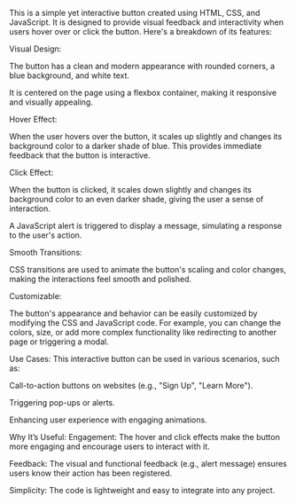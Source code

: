 This is a simple yet interactive button created using HTML, CSS, and JavaScript. It is designed to provide visual feedback and interactivity when users hover over or click the button. Here's a breakdown of its features:

Visual Design:

The button has a clean and modern appearance with rounded corners, a blue background, and white text.

It is centered on the page using a flexbox container, making it responsive and visually appealing.

Hover Effect:

When the user hovers over the button, it scales up slightly and changes its background color to a darker shade of blue. This provides immediate feedback that the button is interactive.

Click Effect:

When the button is clicked, it scales down slightly and changes its background color to an even darker shade, giving the user a sense of interaction.

A JavaScript alert is triggered to display a message, simulating a response to the user's action.

Smooth Transitions:

CSS transitions are used to animate the button's scaling and color changes, making the interactions feel smooth and polished.

Customizable:

The button's appearance and behavior can be easily customized by modifying the CSS and JavaScript code. For example, you can change the colors, size, or add more complex functionality like redirecting to another page or triggering a modal.

Use Cases:
This interactive button can be used in various scenarios, such as:

Call-to-action buttons on websites (e.g., "Sign Up", "Learn More").

Triggering pop-ups or alerts.

Enhancing user experience with engaging animations.

Why It’s Useful:
Engagement: The hover and click effects make the button more engaging and encourage users to interact with it.

Feedback: The visual and functional feedback (e.g., alert message) ensures users know their action has been registered.

Simplicity: The code is lightweight and easy to integrate into any project.
